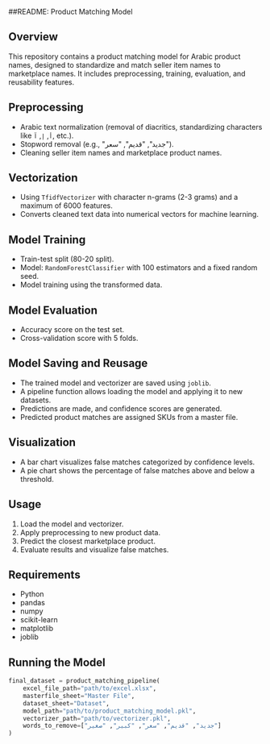 ##README: Product Matching Model

## Overview
This repository contains a product matching model for Arabic product names, designed to standardize and match seller item names to marketplace names. It includes preprocessing, training, evaluation, and reusability features.

## Preprocessing
- Arabic text normalization (removal of diacritics, standardizing characters like `أ`, `إ`, `آ`, etc.).
- Stopword removal (e.g., "جديد", "قديم", "سعر").
- Cleaning seller item names and marketplace product names.

## Vectorization
- Using `TfidfVectorizer` with character n-grams (2-3 grams) and a maximum of 6000 features.
- Converts cleaned text data into numerical vectors for machine learning.

## Model Training
- Train-test split (80-20 split).
- Model: `RandomForestClassifier` with 100 estimators and a fixed random seed.
- Model training using the transformed data.

## Model Evaluation
- Accuracy score on the test set.
- Cross-validation score with 5 folds.

## Model Saving and Reusage
- The trained model and vectorizer are saved using `joblib`.
- A pipeline function allows loading the model and applying it to new datasets.
- Predictions are made, and confidence scores are generated.
- Predicted product matches are assigned SKUs from a master file.

## Visualization
- A bar chart visualizes false matches categorized by confidence levels.
- A pie chart shows the percentage of false matches above and below a threshold.

## Usage
1. Load the model and vectorizer.
2. Apply preprocessing to new product data.
3. Predict the closest marketplace product.
4. Evaluate results and visualize false matches.

## Requirements
- Python
- pandas
- numpy
- scikit-learn
- matplotlib
- joblib

## Running the Model
```python
final_dataset = product_matching_pipeline(
    excel_file_path="path/to/excel.xlsx",
    masterfile_sheet="Master File",
    dataset_sheet="Dataset",
    model_path="path/to/product_matching_model.pkl",
    vectorizer_path="path/to/vectorizer.pkl",
    words_to_remove=["جديد", "قديم", "سعر", "كبير", "صغير"]
)
```

